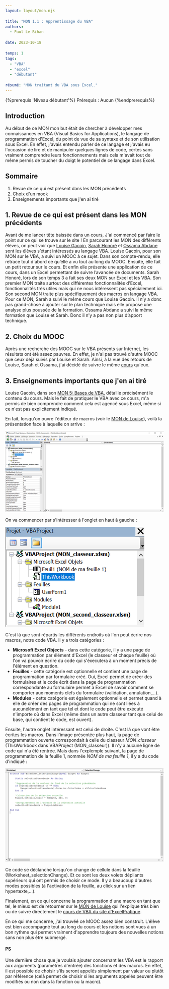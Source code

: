 ```yaml
---
layout: layout/mon.njk

title: "MON 1.1 : Apprentissage du VBA"
authors:
  - Paul Le Bihan

date: 2023-10-18

temps: 1
tags:
  - "VBA"
  - "excel"
  - "débutant"

résumé: "MON traitant du VBA sous Excel."
---
```


{%prerequis 'Niveau débutant'%}
Prérequis : Aucun
{%endprerequis%}

## Introduction

Au début de ce MON mon but était de chercher à développer mes connaissances en VBA (Visual Basics for Applications), le langage de programmation d'Excel, du point de vue de sa syntaxe et de son utilisation sous Excel. En effet, j'avais entendu parler de ce langage et j'avais eu l'occasion de lire et de manipuler quelques lignes de code, certes sans vraiment comprendre leurs fonctionnements mais cela m'avait tout de même permis de toucher du doigt le potentiel de ce langage dans Excel.

## Sommaire


1. Revue de ce qui est présent dans les MON précédents
2. Choix d'un mook
3. Enseignements importants que j'en ai tiré


## 1. Revue de ce qui est présent dans les MON précédents

Avant de me lancer tête baissée dans un cours, J'ai commencé par faire le point sur ce qui se trouve sur le site !
En parcourant les MON des différents élèves, on peut voir que [Louise Gacoin](../../../../2022-2023/Gacoin-Louise/index.md), [Sarah Honoré](../../../../2022-2023/Honore-Sarah/) et [Ossama Abdane](../../../../2022-2023/Abdane-Ossama/) sont les élèves s’étant intéressés au langage VBA.
Louise Gacoin, pour son MON sur le VBA, a suivi un MOOC à ce sujet. Dans son compte-rendu, elle retrace tout d'abord ce qu’elle a vu tout au long du MOOC. Ensuite, elle fait un petit retour sur le cours. Et enfin elle présente une application de ce cours, dans un Excel permettant de suivre l’avancée de documents.
Sarah Honoré, lors de son temps 3 a fait ses deux MON sur Excel et les VBA. Son premier MON traite surtout des différentes fonctionnalités d’Excel, fonctionnalités très utiles mais qui ne nous intéressent pas spécialement ici. Son second MON traite plus spécifiquement des macros en langage VBA. Pour ce MON, Sarah a suivi le même cours que Louise Gacoin. Il n’y a donc pas grand-chose à ajouter sur le plan technique mais elle propose une analyse plus poussée de la formation.
Ossama Abdane a suivi la même formation que Louise et Sarah. Donc il n’y a pas non plus d’apport technique.

## 2. Choix du MOOC

Après une recherche des MOOC sur le VBA présents sur Internet, les résultats ont été assez pauvres. En effet, je n'ai pas trouvé d'autre MOOC que ceux déjà suivis par Louise et Sarah. Ainsi, à la vue des retours de Louise, Sarah et Ossama, j'ai décidé de suivre le même [cours](https://www.excel-pratique.com/fr/vba) qu'eux.

## 3. Enseignements importants que j'en ai tiré

Louise Gacoin, dans son [MON 5: Bases de VBA](../../../../2022-2023/Gacoin-Louise/mon/MON5/index.md), détaille précisément le contenu du cours. Mais le fait de pratiquer le VBA avec ce cours, m'a permis de bien comprendre comment cela est agencé sous Excel, même si ce n'est pas explicitement indiqué. 

En fait, lorsqu'on ouvre l'éditeur de macros (voir le [MON de Louise](../../../../2022-2023/Gacoin-Louise/mon/MON5/index.md)), voilà la présentation face à laquelle on arrive : 

<div><img src="https://raw.githubusercontent.com/do-it-ecm/promo-2023-2024/main/Le_Bihan-Paul/mon/temps-1.1/accueil.png"></div>

On va commencer par s'intéresser à l'onglet en haut à gauche : 

<div><img src="https://raw.githubusercontent.com/do-it-ecm/promo-2023-2024/main/Le_Bihan-Paul/mon/temps-1.1/partie_gauche.png"></div>

C'est là que sont répartis les différents endroits où l'on peut écrire nos macros, notre code VBA. Il y a trois catégories : 
+ **Microsoft Excel Objects** - dans cette catégorie, il y a une page de programmation par élément d'Excel (le classeur et chaque feuille) où l'on va pouvoir écrire du code qui s'éxecutera à un moment précis de l'élément en question. 
+ **Feuilles** - cette catégorie est optionnelle et contient une page de programmation par formulaire créé. Oui, Excel permet de créer des formulaires et le code écrit dans la page de programmation correspondante au formulaire permet à Excel de savoir comment se comporter aux moments clefs du formulaire (validation, annulation,...). 
+ **Modules** - cette catégorie est également optionnelle et permet quand à elle de créer des pages de programmation qui ne sont liées à aucunélément en tant que tel et dont le code peut être exécuté n'importe où dans Excel (même dans un autre classeur tant que celui de base, qui contient le code, est ouvert). 

Ensuite, l'autre onglet intéressant est celui de droite. C'est là que vont être écrites les macros. 
Dans l'image présentée plus haut, la page de programmation ouverte correspondait à celle du classeur *MON_classeur* (ThisWorkbook dans VBAProject (MON_classeur)). Il n'y a aucune ligne de code qui n'a été rentrée. Mais dans l'explemple suivant, la page de programmation de la feuille 1, nommée *NOM de ma feuille 1*, il y a du code d'indiqué : 

<div><img src="https://raw.githubusercontent.com/do-it-ecm/promo-2023-2024/main/Le_Bihan-Paul/mon/temps-1.1/partie_droite.png"></div>

Ce code se déclanche lorsqu'on change de cellule dans la feuille (Worksheet_selectionChange). Et ce sont les deux volets dépliants supérieurs qui ont permis de choisir ce mode. Il y a beaucoup d'autres modes possibles (à l'activation de la feuille, au click sur un lien hypertexte,...). 

Finalement, en ce qui concerne la programmation d'une macro en tant que tel, le mieux est de retourner sur le [MON de Louise](../../../../2022-2023/Gacoin-Louise/mon/MON5/index.md) qui l'explique très bien ou de suivre directement le [cours de VBA du site d'ExcelPratique](https://www.excel-pratique.com/fr/vba). 

En ce qui me concerne, j'ai trouvéé ce MOOC assez bien construit. L'élève est bien accompagné tout au long du cours et les notions sont vues à un bon rythme qui permet vraiment d'apprendre toujours des nouvelles notions sans non plus être submergé. 

#### PS

Une dernière chose que je voulais ajouter concernant les VBA est le rapport aux arguments (paramètres d'entrée) des fonctions et des macros. En effet, il est possible de choisir s'ils seront appelés simplement par valeur ou plutôt par référence (celà permet de choisir si les arguments appelés peuvent être modifiés ou non dans la fonction ou la macro). 